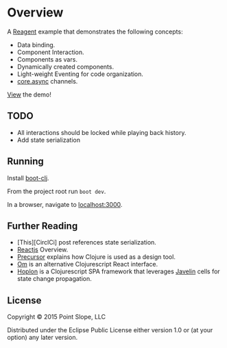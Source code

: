 # Overview

A [Reagent][Reagent] example that demonstrates the following concepts:

* Data binding.
* Component Interaction.
* Components as vars.
* Dynamically created components.
* Light-weight Eventing for code organization.
* [core.async](https://github.com/clojure/core.async) channels.

[View](http://pointslope.github.io/reagent-svg-demo/) the demo!

## TODO

* All interactions should be locked while playing back history.
* Add state serialization

## Running

Install [boot-clj](http://boot-clj.com/).

From the project root run `boot dev`.

In a browser, navigate to [localhost:3000](http://localhost:3000).

## Further Reading

- [This][CirclCi] post references state serialization.
- [Reactjs][Reactjs] Overview.
- [Precursor][Precursorapp] explains how Clojure is used as a design tool.
- [Om][Om] is an alternative Clojurescript React interface.
- [Hoplon][Hoplon] is a Clojurescript SPA framework that leverages [Javelin][Javelin] cells for state change propagation.

## License

Copyright © 2015 Point Slope, LLC

Distributed under the Eclipse Public License either version 1.0 or (at
your option) any later version.

[Reagent]: http://reagent-project.github.io/
[CircleCI]: http://blog.circleci.com/local-state-global-concerns/
[Reactjs]: http://facebook.github.io/react/
[Precursorapp]: https://precursorapp.com/blog/clojure-is-a-product-design-tool
[Om]: https://github.com/omcljs/om
[Hoplon]: http://hoplon.io/
[Javelin]: https://github.com/tailrecursion/javelin
